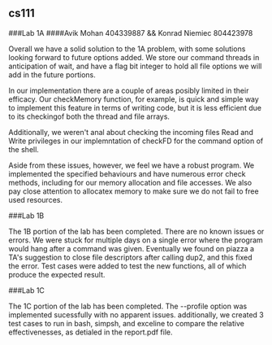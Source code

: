 ## cs111
###Lab 1A
####Avik Mohan 404339887  && Konrad Niemiec 804423978

Overall we have a solid solution to the 1A problem, with some solutions looking forward to future options added. We store our command threads in anticipation of wait, and have a flag bit integer to hold all file options we will add in the future portions.

In our implementation there are a couple of areas posibly limited in their efficacy. Our checkMemory function, for example, is quick and simple way to implement this feature in terms of writing code, but it is less efficient due to its checkingof both the thread and file arrays.

Additionally, we weren't anal about checking the incoming files Read and Write privileges in our implemntation of checkFD for the command option of the shell.

Aside from these issues, however, we feel we have a robust program. We implemented the specified behaviours and have numerous error check methods, including for our memory allocation and file accesses. We also pay close attention to allocatex memory to make sure we do not fail to free used resources.

###Lab 1B

The 1B portion of the lab has been completed. There are no known issues or errors. We were stuck for multiple days on a single error where the program would hang after a command was given. Eventually we found on piazza a TA's suggestion to close file descriptors after calling dup2, and this fixed the error. Test cases were added to test the new functions, all of which produce the expected result.


###Lab 1C

The 1C portion of the lab has been completed. The --profile option was implemented sucessfully with no apparent issues. additionally, we created 3 test cases to run in bash, simpsh, and exceline to compare the relative effectivenesses, as detialed in the report.pdf file.
